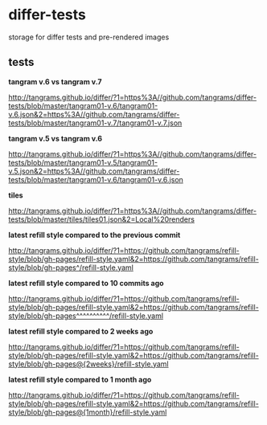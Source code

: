 # differ-tests
storage for differ tests and pre-rendered images

## tests

**tangram v.6 vs tangram v.7**

http://tangrams.github.io/differ/?1=https%3A//github.com/tangrams/differ-tests/blob/master/tangram01-v.6/tangram01-v.6.json&2=https%3A//github.com/tangrams/differ-tests/blob/master/tangram01-v.7/tangram01-v.7.json

**tangram v.5 vs tangram v.6**

http://tangrams.github.io/differ/?1=https%3A//github.com/tangrams/differ-tests/blob/master/tangram01-v.5/tangram01-v.5.json&2=https%3A//github.com/tangrams/differ-tests/blob/master/tangram01-v.6/tangram01-v.6.json

**tiles**

http://tangrams.github.io/differ/?1=https%3A//github.com/tangrams/differ-tests/blob/master/tiles/tiles01.json&2=Local%20renders

**latest refill style compared to the previous commit**

http://tangrams.github.io/differ/?1=https://github.com/tangrams/refill-style/blob/gh-pages/refill-style.yaml&2=https://github.com/tangrams/refill-style/blob/gh-pages^/refill-style.yaml

**latest refill style compared to 10 commits ago**

http://tangrams.github.io/differ/?1=https://github.com/tangrams/refill-style/blob/gh-pages/refill-style.yaml&2=https://github.com/tangrams/refill-style/blob/gh-pages^^^^^^^^^^/refill-style.yaml

**latest refill style compared to 2 weeks ago**

http://tangrams.github.io/differ/?1=https://github.com/tangrams/refill-style/blob/gh-pages/refill-style.yaml&2=https://github.com/tangrams/refill-style/blob/gh-pages@{2weeks}/refill-style.yaml

**latest refill style compared to 1 month ago**

http://tangrams.github.io/differ/?1=https://github.com/tangrams/refill-style/blob/gh-pages/refill-style.yaml&2=https://github.com/tangrams/refill-style/blob/gh-pages@{1month}/refill-style.yaml

